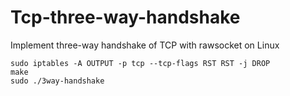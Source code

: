 # Tcp-three-way-handshake
Implement three-way handshake of TCP with rawsocket on Linux

```
sudo iptables -A OUTPUT -p tcp --tcp-flags RST RST -j DROP
make
sudo ./3way-handshake
```